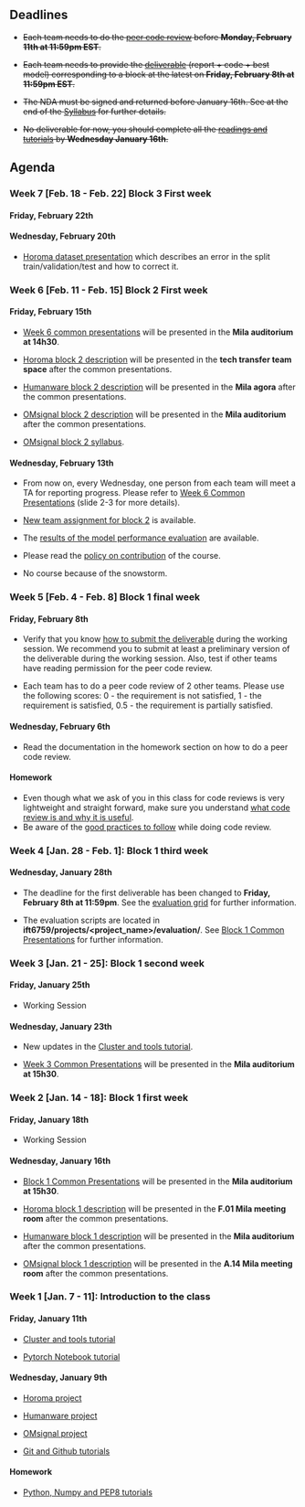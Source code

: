 ## Deadlines

- ~~Each team needs to do the [peer code review](https://github.com/mila-udem/ift6759/blob/master/howto-codereview) before __Monday, February 11th at 11:59pm EST__.~~

- ~~Each team needs to provide the [deliverable](https://github.com/mila-udem/ift6759/blob/master/howto-submit.md) (report + code + best model) corresponding
to a block at the latest on __Friday, February 8th at 11:59pm EST__.~~

- ~~The NDA must be signed and returned before January 16th. See at the end of the [Syllabus](https://github.com/mila-udem/ift6759/blob/master/syllabus.md) for further details.~~

- ~~No deliverable for now, you should complete all the [readings and tutorials](https://github.com/mila-udem/ift6759/blob/master/tutorials/python-numpy-pytorch.md) by __Wednesday January 16th__.~~

## Agenda

### Week 7 [Feb. 18 - Feb. 22] Block 3 First week

#### Friday, February 22th

#### Wednesday, February 20th

- [Horoma dataset presentation](https://github.com/mila-udem/ift6759/blob/master/projects/horoma/slides/horoma-data-update.pdf) which describes an error in the split train/validation/test and how to correct it.  

### Week 6 [Feb. 11 - Feb. 15] Block 2 First week

#### Friday, February 15th

- [Week 6 common presentations](https://github.com/mila-udem/ift6759/blob/master/tutorials/common-week6.pdf) will be presented in the __Mila auditorium at 14h30__.

- [Horoma block 2 description](https://github.com/mila-udem/ift6759/blob/master/projects/horoma/slides/horoma-block2.pdf) will be presented in the __tech transfer team space__ after the common presentations.

- [Humanware block 2 description](https://github.com/mila-udem/ift6759/blob/master/projects/humanware/slides/humanware-block2.pdf) will be presented in the __Mila agora__ after the common presentations.

- [OMsignal block 2 description](https://github.com/mila-udem/ift6759/blob/master/projects/omsignal/slides/omsignal-block2.pdf) will be presented in the __Mila auditorium__ after the common presentations.

- [OMsignal block 2 syllabus](https://github.com/mila-udem/ift6759/blob/master/projects/omsignal/slides/omsignal-syllabus-block2.pdf).

#### Wednesday, February 13th

- From now on, every Wednesday, one person from each team will meet a TA for reporting progress. Please refer to [Week 6 Common Presentations](https://github.com/mila-udem/ift6759/blob/master/tutorials/common-week6.pdf) (slide 2-3 for more details).

- [New team assignment for block 2](https://github.com/mila-iqia/ift6759/blob/master/teams.md#block-2-teams) is available.

- The [results of the model performance evaluation](https://github.com/mila-iqia/ift6759/blob/master/model_performances.md) are available.

- Please read the [policy on contribution](https://github.com/mila-iqia/ift6759/blob/master/syllabus.md#policy-on-contribution) of the course.

- No course because of the snowstorm.

### Week 5 [Feb. 4 - Feb. 8] Block 1 final week
#### Friday, February 8th
- Verify that you know [how to submit the deliverable](https://github.com/mila-udem/ift6759/blob/master/howto-submit.md) during the working session.
We recommend you to submit at least a preliminary version of the deliverable during the working session. Also, test if other teams have reading permission for the peer code review.

- Each team has to do a peer code review of 2 other teams. Please use the following scores: 0 - the requirement is not satisfied, 1 - the requirement is satisfied, 0.5 - the requirement is partially satisfied.

#### Wednesday, February 6th

- Read the documentation in the homework section on how to do a peer code review.

#### Homework

- Even though what we ask of you in this class for code reviews is very lightweight and straight forward, make sure you understand [what code review is and why it is useful](https://en.wikipedia.org/wiki/Code_review).
- Be aware of the [good practices to follow](https://mtlynch.io/human-code-reviews-1) while doing code review.

### Week 4 [Jan. 28 - Feb. 1]: Block 1 third week
#### Wednesday, January 28th

- The deadline for the first deliverable has been changed to __Friday, February 8th at 11:59pm__. See the [evaluation grid](https://github.com/mila-udem/ift6759/blob/master/evaluation-grid.pdf) for further information.


- The evaluation scripts are located in __ift6759/projects/<project_name>/evaluation/__. See [Block 1 Common Presentations](https://github.com/mila-udem/ift6759/blob/master/tutorials/common-week3.pdf) for further information.

### Week 3 [Jan. 21 - 25]: Block 1 second week
#### Friday, January 25th

- Working Session

#### Wednesday, January 23th

- New updates in the [Cluster and tools tutorial](https://github.com/mila-udem/ift6759/blob/master/tutorials/cluster.pdf).

- [Week 3 Common Presentations](https://github.com/mila-udem/ift6759/blob/master/tutorials/common-week3.pdf) will be presented in the __Mila auditorium at 15h30__.

### Week 2 [Jan. 14 - 18]: Block 1 first week
#### Friday, January 18th

- Working Session

#### Wednesday, January 16th

- [Block 1 Common Presentations](https://github.com/mila-udem/ift6759/blob/master/tutorials/common-week2.pdf) will be presented in the __Mila auditorium at 15h30__.

- [Horoma block 1 description](https://github.com/mila-udem/ift6759/blob/master/projects/horoma/slides/horoma-block1.pdf) will be presented in the __F.01 Mila meeting room__ after the common presentations.

- [Humanware block 1 description](https://github.com/mila-udem/ift6759/blob/master/projects/humanware/slides/humanware-block1.pdf) will be presented in the __Mila auditorium__ after the common presentations.

- [OMsignal block 1 description](https://github.com/mila-udem/ift6759/blob/master/projects/omsignal/slides/omsignal-block1.pdf) will be presented in the __A.14 Mila meeting room__ after the common presentations.

### Week 1 [Jan. 7 - 11]: Introduction to the class <a name="first_week"></a>
#### Friday, January 11th

- [Cluster and tools tutorial](https://github.com/mila-udem/ift6759/blob/master/tutorials/cluster.pdf)

- [Pytorch Notebook tutorial](http://nbviewer.jupyter.org/github/ds4dm/tipsntricks/blob/master/pytorch/tutorial.ipynb)

#### Wednesday, January 9th

- [Horoma project](https://github.com/mila-udem/ift6759/blob/master/projects/horoma/slides/horoma-intro.pdf)

- [Humanware project](https://github.com/mila-udem/ift6759/blob/master/projects/humanware/slides/humanware-intro.pdf)

- [OMsignal project](https://github.com/mila-udem/ift6759/blob/master/projects/omsignal/slides/omsignal-intro.pdf)

- [Git and Github tutorials](https://github.com/mila-udem/ift6759/blob/master/tutorials/git-tutorial.pdf)

#### Homework

- [Python, Numpy and PEP8 tutorials](https://github.com/mila-udem/ift6759/blob/master/tutorials/python-numpy-pytorch.md)
